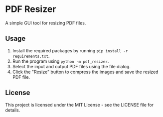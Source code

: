# PDF Resizer

A simple GUI tool for resizing PDF files.

## Usage

1. Install the required packages by running `pip install -r requirements.txt`.
2. Run the program using `python -m pdf_resizer`.
3. Select the input and output PDF files using the file dialog.
4. Click the "Resize" button to compress the images and save the resized PDF file.

## License

This project is licensed under the MIT License - see the LICENSE file for details.
